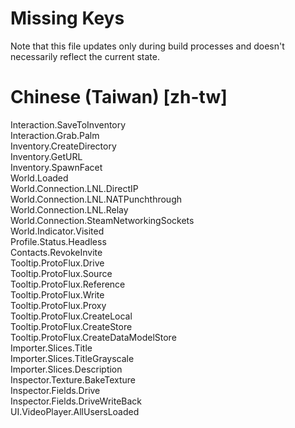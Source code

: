 # Missing Keys
Note that this file updates only during build processes and doesn't necessarily reflect the current state.

# Chinese (Taiwan) [zh-tw]
Interaction.SaveToInventory  
Interaction.Grab.Palm  
Inventory.CreateDirectory  
Inventory.GetURL  
Inventory.SpawnFacet  
World.Loaded  
World.Connection.LNL.DirectIP  
World.Connection.LNL.NATPunchthrough  
World.Connection.LNL.Relay  
World.Connection.SteamNetworkingSockets  
World.Indicator.Visited  
Profile.Status.Headless  
Contacts.RevokeInvite  
Tooltip.ProtoFlux.Drive  
Tooltip.ProtoFlux.Source  
Tooltip.ProtoFlux.Reference  
Tooltip.ProtoFlux.Write  
Tooltip.ProtoFlux.Proxy  
Tooltip.ProtoFlux.CreateLocal  
Tooltip.ProtoFlux.CreateStore  
Tooltip.ProtoFlux.CreateDataModelStore  
Importer.Slices.Title  
Importer.Slices.TitleGrayscale  
Importer.Slices.Description  
Inspector.Texture.BakeTexture  
Inspector.Fields.Drive  
Inspector.Fields.DriveWriteBack  
UI.VideoPlayer.AllUsersLoaded  

